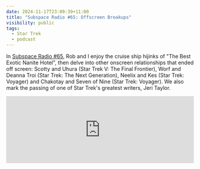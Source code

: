```yaml
---
date: 2024-11-17T23:09:39+11:00
title: "Subspace Radio #65: Offscreen Breakups"
visibility: public
tags:
  - Star Trek
  - podcast
---
```


In [Subspace Radio #65](https://www.subspace.fm/episodes/episode-65-offscreen-breakups-ld-5x03-the-best-exotic-nanite-hotel), Rob and I enjoy the cruise ship hijinks of "The Best Exotic Nanite Hotel", then delve into other onscreen relationships that ended off screen: Scotty and Uhura (Star Trek V: The Final Frontier), Worf and Deanna Troi (Star Trek: The Next Generation), Neelix and Kes (Star Trek: Voyager) and Chakotay and Seven of Nine (Star Trek: Voyager). We also mark the passing of one of Star Trek's greatest writers, Jeri Taylor.

<iframe width="100%" height="180" frameborder="no" scrolling="no" seamless="" src="https://share.transistor.fm/e/a7384463"></iframe>
